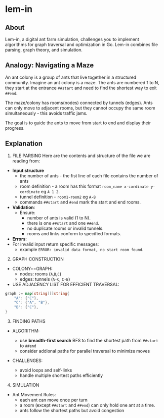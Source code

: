 # lem-in

## About
Lem-in, a digital ant farm simulation, challenges you to implement algorithms for graph traversal
and optimization in Go.
Lem-in combines file parsing, graph theory, and simulation.

## Analogy: Navigating a Maze
An ant colony is a group of ants that live together in a structured community.
Imagine an ant colony is a maze. The ants are numbered 1 to N, they start at the entrance `##start`
and need to find the shortest way to exit `##end`.

The maze/colony has rooms(nodes) connected by tunnels (edges).
Ants can only move to adjacent rooms, but they cannot occupy the same room simultaneously - this avoids traffic jams.

The goal is to guide the ants to move from start to end and display their progress.

## Explanation

1. FILE PARSING
Here are the contents and structure of the file we are reading from:
- **Input structure**
	- the number of ants - the fist line of each file contains the number of ants
	- room definition - a room has this format `room_name x-cordinate y-cordinate` eg `A 1 2`.
	- tunnel definition - `room1-room2` eg `A-B`
	- commands `##start` and `#end` mark the start and end rooms.
- **Validation**:
  - Ensure:
	- number of ants is valid (1 to N).
	- there is one `##start` and one `##end`.
	- no duplicate rooms or invalid tunnels.
	- rooms and links conform to specified formats.
- **Errors**:
 - For invalid input return specific messages:
	- example `ERROR: invalid data format, no start room found`.
	

2. GRAPH CONSTRUCTION
- COLONY==GRAPH:
	- nodes: rooms (`A`,`B`,`C`)
	- edges: tunnels (`A-C`, `C-B`)
- USE ADJACENCY LIST FOR EFFICIENT TRAVERSAL:
```go
graph := map[string][]string{
    "A": {"C"},
    "C": {"A", "B"},
    "B": {"C"},
}
```

3. FINDING PATHS
- ALGORITHM:
	- use **breadth-first search** BFS to find the shortest path from `##start` to `##end`
	- consider addional paths for parallel traversal to minimize moves

- CHALLENGES:
	- avoid loops and self-links
	- handle multiple shortest paths efficiently

4. SIMULATION
- Ant Movement Rules:
	- each ant can move once per turn
	- a room (except `##start` and `##end`) can only hold one ant at a time.
	- ants follow the shortest paths but avoid congestion




